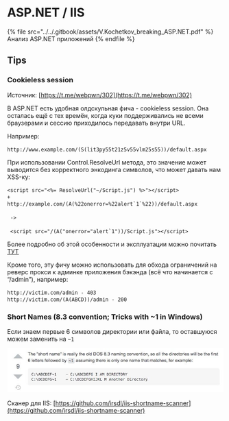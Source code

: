 # ASP.NET / IIS

{% file src="../../.gitbook/assets/V.Kochetkov_breaking_ASP.NET.pdf" %}
Анализ ASP.NET приложений
{% endfile %}

## Tips

### Cookieless session

Источник: [https://t.me/webpwn/302](https://t.me/webpwn/302)

В ASP.NET есть удобная олдскульная фича - cookieless session. Она осталась ещё с тех времён, когда куки поддерживались не всеми браузерами и сессию приходилось передавать внутри URL.

Например:

```
http://www.example.com/(S(lit3py55t21z5v55vlm25s55))/default.aspx
```

При использовании Control.ResolveUrl метода, это значение может выводится без корректного энкодинга символов, что может давать нам XSS-ку:

```
<script src="<%= ResolveUrl("~/Script.js") %>"></script> 
+
http://example.com/(A(%22onerror=%22alert`1`%22))/default.aspx

 ->

 <script src="/(A("onerror="alert`1"))/Script.js"></script>

```

Более подробно об этой особенности и эксплуатации можно почитать [ТУТ](https://blog.isec.pl/all-is-xss-that-comes-to-the-net/)

Кроме того, эту фичу можно использовать для обхода ограничений на реверс прокси к админке приложения бэкэнда (всё что начинается с “/admin”), например:

```
http://victim.com/admin - 403
http://victim.com/(A(ABCD))/admin - 200
```

### Short Names (8.3 convention; Tricks with \~1 in Windows)

Если знаем первые 6 символов директории или файла, то оставшуюся можем заменить на `~1`

![](<../../.gitbook/assets/2021-04-15 18.54.02.jpg>)

Сканер для IIS: [https://github.com/irsdl/iis-shortname-scanner](https://github.com/irsdl/iis-shortname-scanner)
